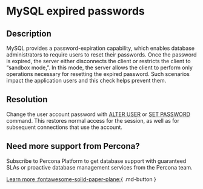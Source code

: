 # MySQL expired passwords

## Description

MySQL provides a password-expiration capability, which enables database administrators to require users to reset their passwords. Once the password is expired, the server either disconnects the client or restricts the client to “sandbox mode,”. In this mode, the server allows the client to perform only operations necessary for resetting the expired password.
Such scenarios impact the application users and this check helps prevent them.


## Resolution

Change the user account password with [ALTER USER](https://dev.mysql.com/doc/refman/8.0/en/alter-user.html) or [SET PASSWORD](https://dev.mysql.com/doc/refman/8.0/en/set-password.html) command. 
This restores normal access for the session, as well as for subsequent connections that use the account. 

## Need more support from Percona?

Subscribe to Percona Platform to get database support with guaranteed SLAs or proactive database management services from the Percona team.

[Learn more :fontawesome-solid-paper-plane:](https://per.co.na/subscribe){ .md-button }
